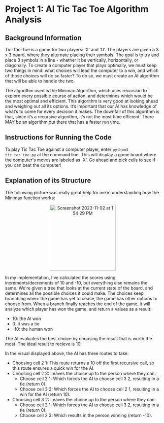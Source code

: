 # Project 1: AI Tic Tac Toe Algorithm Analysis

## Background Information
Tic-Tac-Toe is a game for two players: ‘X’ and ‘O’. The players are given a 3 x 3 board, where they alternate placing their symbols. The goal is to try and place 3 symbols in a line - whether it be vertically, horizontally, or diagonally. To create a computer player that plays optimally, we must keep two things in mind: what choices will lead the computer to a win, and which of those choices will do so faster? To do so, we must create an AI algorithm that will be able to handle the two.

The algorithm used is the Minimax Algorithm, which uses recursion to explore every possible course of action, and determines which would be the most optimal and efficient. This algorithm is very good at looking ahead and weighing out all its options. It’s important that our AI has knowledge of what’s to come for every decision it makes. The downfall of this algorithm is that, since it’s a recursive algorithm, it’s not the most time efficient. There MAY be an algorithm out there that has a faster run time.

## Instructions for Running the Code
To play Tic Tac Toe against a computer player, enter `python3 tic_tac_toe.py` at the command line. This will display a game board where the computer's moves are labeled as 'X'. Go ahead and pick cells to see if you can beat the computer!

## Explanation of its Structure
The following picture was really great help for me in understanding how the Minimax function works:

<p align="center">
<img width="214" alt="Screenshot 2023-11-02 at 1 54 29 PM" src="https://github.com/acast338/TicTacToe/assets/101237037/6bc4a772-ecb8-40bb-942c-dd906861e783">
</p>

In my implementation, I've calculated the scores using increments/decrements of 10 and -10, but everything else remains the same. We're given a tree that looks at the current state of the board, and determines all the possible choices it could make. The choices keep branching when: the game has yet to cease, the game has other options to choose from. When a branch finally reaches the end of the game, it will analyze which player has won the game, and return a values as a result:
* 10: the AI won
* 0: it was a tie
* -10: the human won

The AI evaluates the best choice by choosing the result that is worth the most. The ideal result to recieve is 10.

In the visual displayed above, the AI has three routes to take:
* Choosing cell 2 1: This route returns a 10 off the first recursive call, so this route ensures a quick win for the AI.
* Choosing cell 2 3: Leaves the choice up to the person where they can:
  * Choose cell 2 1: Which forces the AI to choose cell 3 2, resulting in a tie (return 0).
  * Choose cell 3 2: Which forces the AI to choose cell 2 1, resulting in a win for the AI (return 10).
* Choosing cell 3 2: Leaves the choice up to the person where they can:
  * Choose cell 2 1: Which forces the AI to choose cell 3 2, resulting in a tie (return 0).
  * Choose cell 2 3: Which results in the person winning (return -10).
